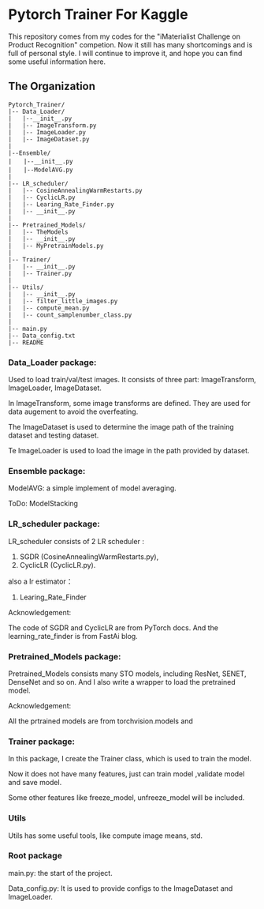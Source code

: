 # Pytorch Trainer For Kaggle

This repository comes from my codes for the "iMaterialist Challenge on Product Recognition" competion. Now it still has many shortcomings and is full of personal style.  I will continue to improve it, and hope you can find some useful information here.

## The Organization

```
Pytorch_Trainer/
|-- Data_Loader/
|   |--__init__.py
|   |-- ImageTransform.py
|   |-- ImageLoader.py
|   |-- ImageDataset.py
|
|--Ensemble/
|　　|--__init__.py
|　　|--ModelAVG.py
|
|-- LR_scheduler/
|   |-- CosineAnnealingWarmRestarts.py
|   |-- CyclicLR.py  
|   |-- Learing_Rate_Finder.py 
|   |-- __init__.py
|
|-- Pretrained_Models/
|   |-- TheModels
|   |-- __init__.py
|   |-- MyPretrainModels.py
|
|-- Trainer/
|   |-- __init__.py
|   |-- Trainer.py
|
|-- Utils/
|   |-- __init__.py
|   |-- filter_little_images.py
|   |-- compute_mean.py
|   |-- count_samplenumber_class.py
|
|-- main.py
|-- Data_config.txt
|-- README
```

### Data_Loader package:

Used to load train/val/test images. It consists of three part: ImageTransform, ImageLoader, ImageDataset. 

In ImageTransform, some image transforms are defined. They are used for data augement to avoid the overfeating.

 The ImageDataset is used to determine the image path of the training dataset and testing dataset.

Te ImageLoader is used to load the image in the path provided by dataset.

### Ensemble package:

ModelAVG: a simple implement of model averaging.

ToDo: ModelStacking

### LR_scheduler package:

LR_scheduler consists of 2 LR scheduler :

1. SGDR (CosineAnnealingWarmRestarts.py),
2. CyclicLR (CyclicLR.py).

also a lr estimator：

1. Learing_Rate_Finder

Acknowledgement:

The code of SGDR and CyclicLR are from PyTorch docs. And the learning_rate_finder is from FastAi blog.

### Pretrained_Models package:

Pretrained_Models consists many STO models, including ResNet, SENET, DenseNet and so on. And I also write a wrapper to load the pretrained model.

Acknowledgement:

All the prtrained models are from torchvision.models and 

[pretrained_model.pytorch]: https://github.com/Cadene/pretrained-models.pytorch

### Trainer package:

In this package, I create the Trainer class, which is used to train the model.

Now it does not have many features, just can train model ,validate model and save model.

Some other features like freeze_model, unfreeze_model will be included.

### Utils

Utils has some useful tools, like compute image means, std.

### Root package

main.py: the start of the project. 

Data_config.py: It is used to provide configs to the ImageDataset and ImageLoader.





